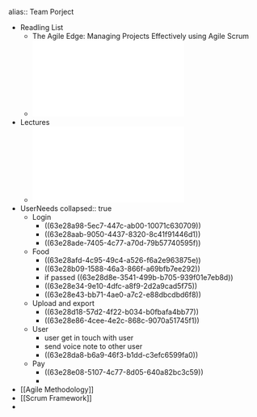 alias:: Team Porject

- Readling List
	- The Agile Edge: Managing Projects Effectively using Agile Scrum
	- ![SpareFoodShare.docx.pdf](../assets/SpareFoodShare.docx_1675790974813_0.pdf)
- Lectures
	- ![Week 2- Simulation.pdf](../assets/Week_2-_Simulation_1676392583769_0.pdf)
- UserNeeds
  collapsed:: true
	- Login
		- ((63e28a98-5ec7-447c-ab00-10071c630709))
		- ((63e28aab-9050-4437-8320-8c41f91446d1))
		- ((63e28ade-7405-4c77-a70d-79b57740595f))
	- Food
		- ((63e28afd-4c95-49c4-a526-f6a2e963875e))
		- ((63e28b09-1588-46a3-866f-a69bfb7ee292))
		- if passed ((63e28d8e-3541-499b-b705-939f01e7eb8d))
		- ((63e28e34-9e10-4dfc-a8f9-2d2a9cad5f75))
		- ((63e28e43-bb71-4ae0-a7c2-e88dbcdbd6f8))
	- Upload and export
		- ((63e28d18-57d2-4f22-b034-b0fbafa4bb77))
		- ((63e28e86-4cee-4e2c-868c-9070a51745f1))
	- User
		- user get in touch with user
		- send voice note to other user
		- ((63e28da8-b6a9-46f3-b1dd-c3efc6599fa0))
	- Pay
		- ((63e28e08-5107-4c77-8d05-640a82bc3c59))
		-
- [[Agile Methodology]]
- [[Scrum Framework]]
-